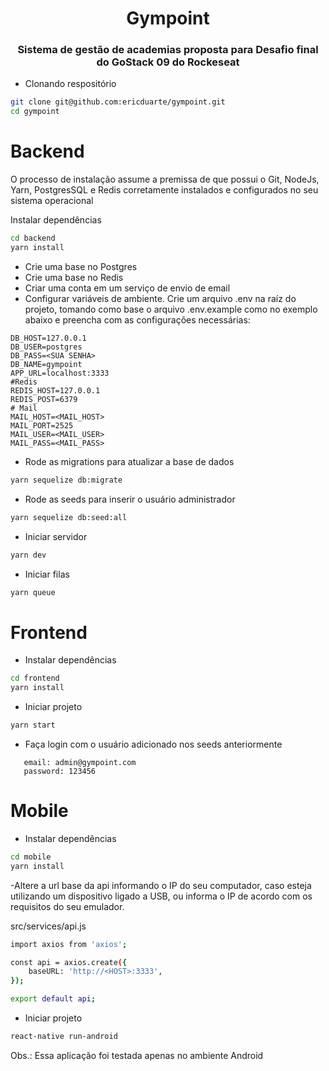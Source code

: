 <h1 align="center">
  Gympoint
</h1>

<h3 align="center">
  Sistema de gestão de academias proposta para Desafio final do GoStack 09 do Rockeseat
</h3>

- Clonando respositório
```bash
git clone git@github.com:ericduarte/gympoint.git
cd gympoint
```

# Backend
O processo de instalação assume a premissa de que possui o Git, NodeJs, Yarn, PostgresSQL e Redis corretamente instalados e configurados no seu sistema operacional

Instalar dependências
```bash
cd backend
yarn install
```
- Crie uma base no Postgres
- Crie uma base no Redis
- Criar uma conta em um serviço de envio de email
- Configurar variáveis de ambiente.
 Crie um arquivo .env na raíz do projeto, tomando como base o arquivo .env.example como no exemplo abaixo e preencha com as configurações necessárias:
 ```env
DB_HOST=127.0.0.1
DB_USER=postgres
DB_PASS=<SUA SENHA>
DB_NAME=gympoint
APP_URL=localhost:3333
#Redis
REDIS_HOST=127.0.0.1
REDIS_POST=6379
# Mail
MAIL_HOST=<MAIL_HOST>
MAIL_PORT=2525
MAIL_USER=<MAIL_USER>
MAIL_PASS=<MAIL_PASS>
```


- Rode as migrations para atualizar a base de dados
```bash
yarn sequelize db:migrate
```

- Rode as seeds para inserir o usuário administrador
```bash
yarn sequelize db:seed:all
```

- Iniciar servidor
```bash
yarn dev
```

- Iniciar filas
```bash
yarn queue
```

# Frontend

- Instalar dependências
```bash
cd frontend
yarn install
```
- Iniciar projeto
```bash
yarn start
```
- Faça login com o usuário adicionado nos seeds anteriormente
```
   email: admin@gympoint.com
   password: 123456
```

# Mobile
- Instalar dependências
```bash
cd mobile
yarn install
```
-Altere a url base da api informando o IP do seu computador, caso esteja utilizando um dispositivo ligado a USB, ou informa o IP de acordo com os requisitos do seu emulador.

src/services/api.js 
```bash
import axios from 'axios';

const api = axios.create({
    baseURL: 'http://<HOST>:3333',
});

export default api;
```

- Iniciar projeto
```bash
react-native run-android
```
Obs.: Essa aplicação foi testada apenas no ambiente Android
